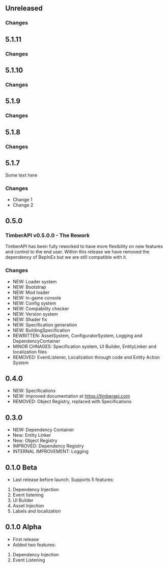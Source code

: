 ## Unreleased

### Changes

## 5.1.11

### Changes

## 5.1.10

### Changes

## 5.1.9

### Changes

## 5.1.8

### Changes

## 5.1.7
Some text here

### Changes
- Change 1
- Change 2

## 0.5.0

### TimberAPI v0.5.0.0 - The Rework

TimberAPI has been fully reworked to have more flexibility on new features and control to the end user. Within this release we have removed the dependency of BepInEx but we are still compatible with it.

### Changes
- NEW: Loader system
- NEW: Bootstrap
- NEW: Mod loader
- NEW: In-game console
- NEW: Config system
- NEW: Compability checker
- NEW: Version system
- NEW: Shader fix
- NEW: Specification generation
- NEW: BuildingSpecification
- REWRITTEN: AssetSystem, ConfiguratorSystem, Logging and DependencyContainer
- MINOR CHNAGES: Specification system, UI Builder, EntityLinker and localization files
- REMOVED: EventListener, Localization through code and Entity Action System

## 0.4.0
- NEW: Specifications
- NEW: Improved documentation at https://timberapi.com
- REMOVED: Object Registry, replaced with Specifications

## 0.3.0
- NEW: Dependency Container
- New: Entity Linker
- New: Object Registry
- IMPROVED: Dependency Registry
- INTERNAL IMPROVEMENT: Logging

## 0.1.0 Beta
- Last release before launch. Supports 5 features:
1. Dependency Injection
2. Event listening
3. UI Builder
4. Asset Injection
5. Labels and localization

## 0.1.0 Alpha
- First release
- Added two features:
1. Dependency Injection
2. Event Listening